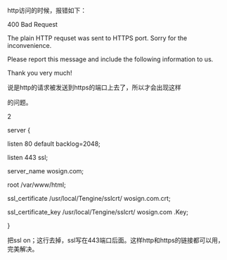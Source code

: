 http访问的时候，报错如下：

400 Bad Request

The plain HTTP requset was sent to HTTPS port. Sorry for the inconvenience.

Please report this message and include the following information to us.

Thank you very much!

说是http的请求被发送到https的端口上去了，所以才会出现这样

的问题。

2

server {

listen 80 default backlog=2048;

listen 443 ssl;

server\_name wosign.com;

root /var/www/html;

ssl\_certificate /usr/local/Tengine/sslcrt/ wosign.com.crt;

ssl\_certificate\_key /usr/local/Tengine/sslcrt/ wosign.com .Key;

}

把ssl on；这行去掉，ssl写在443端口后面。这样http和https的链接都可以用，完美解决。

